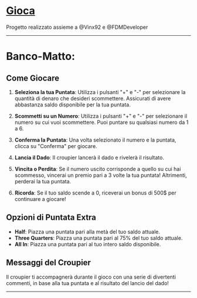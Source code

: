 # [Gioca](https://sf4nu.github.io/Banco-Matto/)

Progetto realizzato assieme a @Vinx92 e @FDMDeveloper

---

# Banco-Matto:

## Come Giocare

1. **Seleziona la tua Puntata**: Utilizza i pulsanti "+" e "-" per selezionare la quantità di denaro che desideri scommettere. Assicurati di avere abbastanza saldo disponibile per la tua puntata.

2. **Scommetti su un Numero**: Utilizza i pulsanti "+" e "-" per selezionare il numero su cui vuoi scommettere. Puoi puntare su qualsiasi numero da 1 a 6.

3. **Conferma la Puntata**: Una volta selezionato il numero e la puntata, clicca su "Conferma" per giocare.

4. **Lancia il Dado**: Il croupier lancerà il dado e rivelerà il risultato.

5. **Vincita o Perdita**: Se il numero uscito corrisponde a quello su cui hai scommesso, vincerai un premio pari a 3 volte la tua puntata! Altrimenti, perderai la tua puntata.

6. **Ricorda**: Se il tuo saldo scende a 0, riceverai un bonus di 500$ per continuare a giocare!

## Opzioni di Puntata Extra

- **Half**: Piazza una puntata pari alla metà del tuo saldo attuale.
- **Three Quarters**: Piazza una puntata pari al 75% del tuo saldo attuale.
- **All In**: Piazza una puntata pari al tuo intero saldo disponibile.

## Messaggi del Croupier

Il croupier ti accompagnerà durante il gioco con una serie di divertenti commenti, in base alla tua puntata e al risultato del lancio del dado!

---
